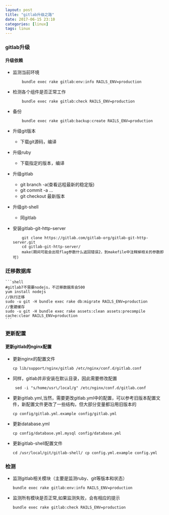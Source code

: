 ```yaml
---
layout: post
title: "gitlab升级之路"
date: 2017-06-15 23:10
categories: [linux]
tags: linux
---
```


### gitlab升级

#### 升级依赖

- 监测当前环境
	```shell
	    bundle exec rake gitlab:env:info RAILS_ENV=production
	```

- 检测各个组件是否正常工作
	```shell
	    bundle exec rake gitlab:check RAILS_ENV=production
	```

- 备份
	```shell
	    bundle exec rake gitlab:backup:create RAILS_ENV=production
	```

- 升级git版本
    + 下载git源码，编译

- 升级ruby
    + 下载指定的版本，编译

- 升级gitlab
    + git branch -a(查看远程最新的稳定版)
    + git commit -a …
    + git checkout 最新版本

- 升级git-shell
    + 同gitlab

- 安装gitlab-git-http-server
	```shell
	    git clone https://gitlab.com/gitlab-org/gitlab-git-http-server.git
	    cd gitlab-git-http-server/
	    make(期间可能会出现flag参数什么返回错误2，到makefile中注释掉相关的参数即可)
	```

### 迁移数据库
	```shell
	#gitlab7不需要nodejs，不迁移数据库会500
	yum install nodejs
	//执行迁移
	sudo -u git -H bundle exec rake db:migrate RAILS_ENV=production
	//重建缓存
	sudo -u git -H bundle exec rake assets:clean assets:precompile cache:clear RAILS_ENV=production
	```
### 更新配置

#### 更新gitlab的nginx配置

+ 更新nginx的配置文件
	
	```shell
	cp lib/support/nginx/gitlab /etc/nginx/conf.d/gitlab.conf
	```

+ 同样，gitlab并非安装在默认目录，因此需要修改配置

	```shell
	 sed -i "s/home/usr\/local/g" /etc/nginx/conf.d/gitlab.conf
   ```

+ 更新gitlab.yml,当然，需要更改gitlab.yml中的配置，可以参考旧版本配置文件，新配置文件更改了一些结构，但大部分变量都沿用旧版本的

	```shell
	cp config/gitlab.yml.example config/gitlab.yml
	```

+ 更新database.yml

	```shell
	cp config/database.yml.mysql config/database.yml
	```

+ 更新gitlab-shell配置文件
	
	```shell
	cd /usr/local/git/gitlab-shell/ cp config.yml.example config.yml
	```

### 检测

+ 监测gitlab相关模块（主要是监测ruby、git等版本和状态）
	
	```shell
	bundle exec rake gitlab:env:info RAILS_ENV=production
	```
+ 监测所有模块是否正常,如果监测失败，会有相应的提示
	
	```shell
	bundle exec rake gitlab:check RAILS_ENV=production
	```